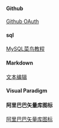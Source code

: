 
#### Github

[Github OAuth](https://developer.github.com/apps/building-oauth-apps/creating-an-oauth-app/)

#### sql

[MySQL菜鸟教程](https://www.runoob.com/mysql/mysql-index.html)


#### Markdown
[文本编辑](https://pandao.github.io/editor.md/)

#### Visual Paradigm

#### 阿里巴巴矢量库图标
[阿里巴巴矢量库图标](https://www.iconfont.cn/)
